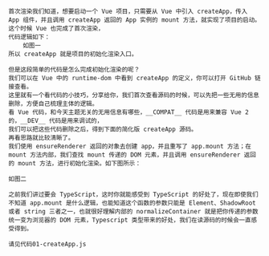     首次渲染我们知道，想要启动一个 Vue 项目，只需要从 Vue 中引入 createApp，传入 App 组件，并且调用 createApp 返回的 App 实例的 mount 方法，就实现了项目的启动。这个时候 Vue 也完成了首次渲染，
    代码逻辑如下：
        如图一
    所以 createApp 就是项目的初始化渲染入口。

    但是这段简单的代码是怎么完成初始化渲染的呢？
    我们可以在 Vue 中的 runtime-dom 中看到 createApp 的定义，你可以打开 GitHub 链接查看。
    这里就有一个看代码的小技巧，分享给你，我们首次查看源码的时候，可以先把一些无用的信息删除，方便自己梳理主体的逻辑。
    看 Vue 代码，和今天主题无关的无用信息有哪些，__COMPAT__ 代码是用来兼容 Vue 2 的，__DEV__ 代码是用来调试的，
    我们可以把这些代码删除之后，得到下面的简化版 createApp 源码。
    再看思路就比较清晰了。
    我们使用 ensureRenderer 返回的对象去创建 app，并且重写了 app.mount 方法；在 mount 方法内部，我们查找 mount 传递的 DOM 元素，并且调用 ensureRenderer 返回的 mount 方法，进行初始化渲染。如下图所示：

    如图二

    之前我们讲过要会 TypeScript，这时你就能感受到 TypeScript 的好处了，现在即使我们不知道 app.mount 是什么逻辑，也能知道这个函数的参数只能是 Element、ShadowRoot 或者 string 三者之一，也就很好理解内部的 normalizeContainer 就是把你传递的参数统一变为浏览器的 DOM 元素，Typescript 类型带来的好处，我们在读源码的时候会一直感受得到。

    请见代码01-createApp.js
    